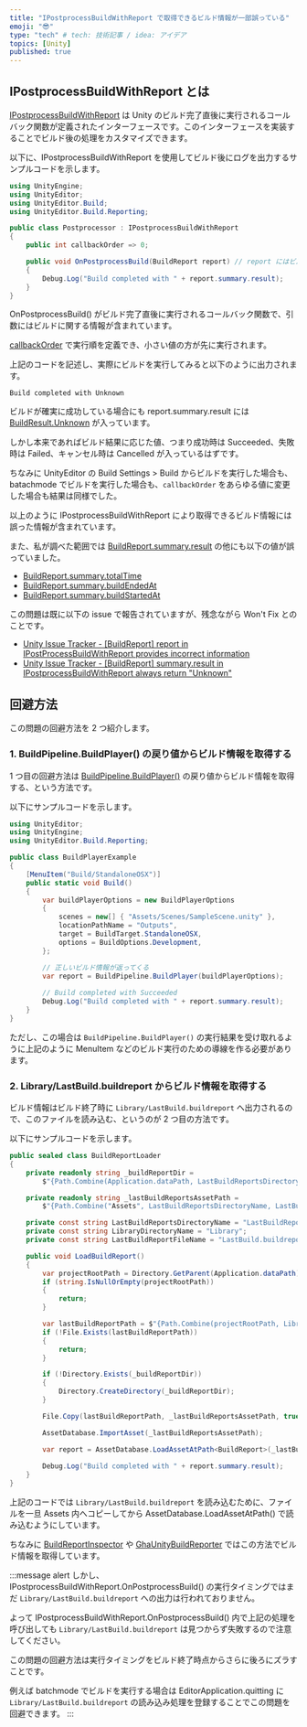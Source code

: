 ```yaml
---
title: "IPostprocessBuildWithReport で取得できるビルド情報が一部誤っている"
emoji: "😎"
type: "tech" # tech: 技術記事 / idea: アイデア
topics: [Unity]
published: true
---
```


## IPostprocessBuildWithReport とは

[IPostprocessBuildWithReport](https://docs.unity3d.com/ScriptReference/Build.IPostprocessBuildWithReport.OnPostprocessBuild.html) は Unity のビルド完了直後に実行されるコールバック関数が定義されたインターフェースです。このインターフェースを実装することでビルド後の処理をカスタマイズできます。

以下に、IPostprocessBuildWithReport を使用してビルド後にログを出力するサンプルコードを示します。

```cs
using UnityEngine;
using UnityEditor;
using UnityEditor.Build;
using UnityEditor.Build.Reporting;

public class Postprocessor : IPostprocessBuildWithReport
{
    public int callbackOrder => 0;

    public void OnPostprocessBuild(BuildReport report) // report にはビルドに関する情報が含まれている
    {
        Debug.Log("Build completed with " + report.summary.result);
    }
}
```

OnPostprocessBuild() がビルド完了直後に実行されるコールバック関数で、引数にはビルドに関する情報が含まれています。

[callbackOrder](https://docs.unity3d.com/ja/2021.1/ScriptReference/Build.IOrderedCallback-callbackOrder.html) で実行順を定義でき、小さい値の方が先に実行されます。

上記のコードを記述し、実際にビルドを実行してみると以下のように出力されます。

```log
Build completed with Unknown
```

ビルドが確実に成功している場合にも report.summary.result には [BuildResult.Unknown](https://docs.unity3d.com/ScriptReference/Build.Reporting.BuildResult.Unknown.html) が入っています。

しかし本来であればビルド結果に応じた値、つまり成功時は Succeeded、失敗時は Failed、キャンセル時は Cancelled が入っているはずです。

ちなみに UnityEditor の Build Settings > Build からビルドを実行した場合も、batachmode でビルドを実行した場合も、`callbackOrder` をあらゆる値に変更した場合も結果は同様でした。

以上のように IPostprocessBuildWithReport により取得できるビルド情報には誤った情報が含まれています。

また、私が調べた範囲では [BuildReport.summary.result](https://docs.unity3d.com/ScriptReference/Build.Reporting.BuildSummary-result.html) の他にも以下の値が誤っていました。

- [BuildReport.summary.totalTime](https://docs.unity3d.com/ScriptReference/Build.Reporting.BuildSummary-totalTime.html)
- [BuildReport.summary.buildEndedAt](https://docs.unity3d.com/ScriptReference/Build.Reporting.BuildSummary-buildEndedAt.html)
- [BuildReport.summary.buildStartedAt](https://docs.unity3d.com/ScriptReference/Build.Reporting.BuildSummary-buildStartedAt.html)

この問題は既に以下の issue で報告されていますが、残念ながら Won't Fix とのことです。

- [Unity Issue Tracker - [BuildReport] report in IPostProcessBuildWithReport provides incorrect information](https://issuetracker.unity3d.com/issues/buildreport-report-in-ipostprocessbuildwithreport-provides-incorrect-information)
- [Unity Issue Tracker - [BuildReport] summary.result in IPostprocessBuildWithReport always return "Unknown"](https://issuetracker.unity3d.com/issues/ipostprocessbuildwithreport-always-return-unknown-even-when-the-actual-build-has-succeeded)

## 回避方法

この問題の回避方法を 2 つ紹介します。

### 1. BuildPipeline.BuildPlayer() の戻り値からビルド情報を取得する

1 つ目の回避方法は [BuildPipeline.BuildPlayer()](https://docs.unity3d.com/ScriptReference/BuildPipeline.BuildPlayer.html) の戻り値からビルド情報を取得する、という方法です。

以下にサンプルコードを示します。

```cs
using UnityEditor;
using UnityEngine;
using UnityEditor.Build.Reporting;

public class BuildPlayerExample
{
    [MenuItem("Build/StandaloneOSX")]
    public static void Build()
    {
        var buildPlayerOptions = new BuildPlayerOptions
        {
            scenes = new[] { "Assets/Scenes/SampleScene.unity" },
            locationPathName = "Outputs",
            target = BuildTarget.StandaloneOSX,
            options = BuildOptions.Development,
        };

        // 正しいビルド情報が返ってくる
        var report = BuildPipeline.BuildPlayer(buildPlayerOptions); 
        
        // Build completed with Succeeded
        Debug.Log("Build completed with " + report.summary.result); 
    }
}
```

ただし、この場合は `BuildPipeline.BuildPlayer()` の実行結果を受け取れるように上記のように MenuItem などのビルド実行のための導線を作る必要があります。

### 2. Library/LastBuild.buildreport からビルド情報を取得する

ビルド情報はビルド終了時に `Library/LastBuild.buildreport` へ出力されるので、このファイルを読み込む、というのが 2 つ目の方法です。

以下にサンプルコードを示します。

```cs
public sealed class BuildReportLoader
{
    private readonly string _buildReportDir =
        $"{Path.Combine(Application.dataPath, LastBuildReportsDirectoryName)}";

    private readonly string _lastBuildReportsAssetPath =
        $"{Path.Combine("Assets", LastBuildReportsDirectoryName, LastBuildReportFileName)}";

    private const string LastBuildReportsDirectoryName = "LastBuildReports";
    private const string LibraryDirectoryName = "Library";
    private const string LastBuildReportFileName = "LastBuild.buildreport";

    public void LoadBuildReport()
    {
        var projectRootPath = Directory.GetParent(Application.dataPath)?.FullName;
        if (string.IsNullOrEmpty(projectRootPath))
        {
            return;
        }

        var lastBuildReportPath = $"{Path.Combine(projectRootPath, LibraryDirectoryName, LastBuildReportFileName)}";
        if (!File.Exists(lastBuildReportPath))
        {
            return;
        }

        if (!Directory.Exists(_buildReportDir))
        {
            Directory.CreateDirectory(_buildReportDir);
        }

        File.Copy(lastBuildReportPath, _lastBuildReportsAssetPath, true);

        AssetDatabase.ImportAsset(_lastBuildReportsAssetPath);

        var report = AssetDatabase.LoadAssetAtPath<BuildReport>(_lastBuildReportsAssetPath);
        
        Debug.Log("Build completed with " + report.summary.result);
    }
}
```

上記のコードでは `Library/LastBuild.buildreport` を読み込むために、ファイルを一旦 Assets 内へコピーしてから AssetDatabase.LoadAssetAtPath() で読み込むようにしています。

ちなみに [BuildReportInspector](https://github.com/Unity-Technologies/BuildReportInspector) や [GhaUnityBuildReporter](https://github.com/VeyronSakai/GhaUnityBuildReporter) ではこの方法でビルド情報を取得しています。

:::message alert
しかし、IPostprocessBuildWithReport.OnPostprocessBuild() の実行タイミングではまだ `Library/LastBuild.buildreport` への出力は行われておりません。

よって IPostprocessBuildWithReport.OnPostprocessBuild() 内で上記の処理を呼び出しても `Library/LastBuild.buildreport` は見つからず失敗するので注意してください。

この問題の回避方法は実行タイミングをビルド終了時点からさらに後ろにズラすことです。

例えば batchmode でビルドを実行する場合は EditorApplication.quitting に `Library/LastBuild.buildreport` の読み込み処理を登録することでこの問題を回避できます。
:::
